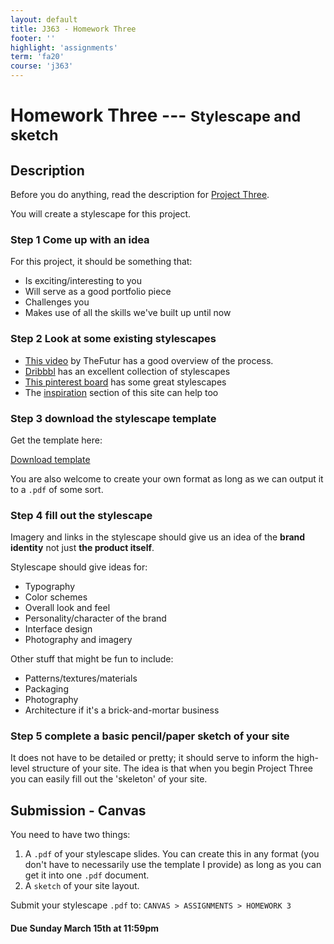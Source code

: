 ```yaml
---
layout: default
title: J363 - Homework Three
footer: ''
highlight: 'assignments'
term: 'fa20'
course: 'j363'
---
```

# Homework Three --- <small>Stylescape and sketch</small>
## Description
Before you do anything, read the description for [Project Three](p3.html).

You will create a stylescape for this project.

### Step 1 Come up with an idea
For this project, it should be something that:
 * Is exciting/interesting to you
 * Will serve as a good portfolio piece
 * Challenges you
 * Makes use of all the skills we've built up until now

### Step 2 Look at some existing stylescapes
 * [This video](https://www.youtube.com/watch?v=lGmPCutgI2o) by TheFutur has a good overview of the process.
 * [Dribbbl](https://dribbble.com/tags/stylescape) has an excellent collection of stylescapes
 * [This pinterest board](https://www.pinterest.com/jerfink/stylescapes/) has some great stylescapes
 * The [inspiration](../inspiration.html) section of this site can help too

### Step 3 download the stylescape template
<div class="card-block">
  <p class="card-text">Get the template here:</p>
  <a href="hw3-lastname-firstname.pptx" class="btn btn-primary text-white" target="_blank">Download template</a>
</div>

You are also welcome to create your own format as long as we can output it to a `.pdf` of some sort.

### Step 4 fill out the stylescape
 Imagery and links in the stylescape should give us an idea of the __brand identity__ not just __the product itself__. 
 
Stylescape should give ideas for:
 * Typography
 * Color schemes
 * Overall look and feel
 * Personality/character of the brand
 * Interface design
 * Photography and imagery
 
Other stuff that might be fun to include:
 * Patterns/textures/materials
 * Packaging
 * Photography
 * Architecture if it's a brick-and-mortar business


### Step 5 complete a basic pencil/paper sketch of your site
It does not have to be detailed or pretty; it should serve to inform the high-level structure of your site. The idea is that when you begin Project Three you can easily fill out the 'skeleton' of your site.

## Submission - Canvas
You need to have two things:

1. A `.pdf` of your stylescape slides. You can create this in any format (you don't have to necessarily use the template I provide) as long as you can get it into one `.pdf` document.
2. A `sketch` of your site layout. 

Submit your stylescape `.pdf` to: `CANVAS > ASSIGNMENTS > HOMEWORK 3`

#### **Due Sunday March 15th at 11:59pm**